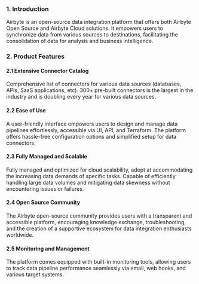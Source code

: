 ### 1. Introduction
Airbyte is an open-source data integration platform that offers both Airbyte Open Source and Airbyte Cloud solutions. It empowers users to synchronize data from various sources to destinations, facilitating the consolidation of data for analysis and business intelligence.

### 2. Product Features
#### 2.1 Extensive Connector Catalog
Comprehensive list of connectors for various data sources (databases, APIs, SaaS applications, etc). 300+ pre-built connectors is the largest in the industry and is doubling every year for various data sources.

#### 2.2 Ease of Use
A user-friendly interface empowers users to design and manage data pipelines effortlessly, accessible via UI, API, and Terraform. The platform offers hassle-free configuration options and simplified setup for data connectors.

#### 2.3 Fully Managed and Scalable
Fully managed and optimized for cloud scalability, adept at accommodating the increasing data demands of specific tasks. Capable of efficiently handling large data volumes and mitigating data skewness without encountering issues or failures.

#### 2.4 Open Source Community
The Airbyte open-source community provides users with a transparent and accessible platform, encouraging knowledge exchange, troubleshooting, and the creation of a supportive ecosystem for data integration enthusiasts worldwide.

#### 2.5 Monitoring and Management
The platform comes equipped with built-in monitoring tools, allowing users to track data pipeline performance seamlessly via email, web hooks, and various target systems.


